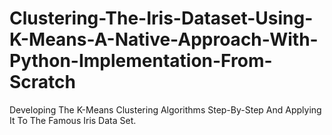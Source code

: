 # Clustering-The-Iris-Dataset-Using-K-Means-A-Native-Approach-With-Python-Implementation-From-Scratch
Developing The K-Means Clustering Algorithms Step-By-Step And Applying It To The Famous Iris Data Set.
